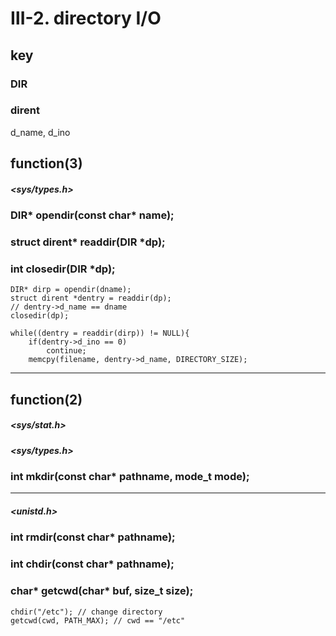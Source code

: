 # Ⅲ-2. directory I/O

## key

### DIR

### dirent

d_name, d_ino

## function(3)

##### <sys/types.h>

### DIR* opendir(const char* name); 

### struct dirent* readdir(DIR *dp); 

### int closedir(DIR *dp); 

``` 
DIR* dirp = opendir(dname);
struct dirent *dentry = readdir(dp);
// dentry->d_name == dname
closedir(dp);
```

``` 
while((dentry = readdir(dirp)) != NULL){
	if(dentry->d_ino == 0)
		continue;
	memcpy(filename, dentry->d_name, DIRECTORY_SIZE);
```

<hr/>

## function(2)

##### <sys/stat.h>

##### <sys/types.h>

### int mkdir(const char* pathname, mode_t mode); 

<hr/>

##### <unistd.h>

### int rmdir(const char* pathname); 

### int chdir(const char* pathname); 

### char* getcwd(char* buf, size_t size); 

``` 
chdir("/etc"); // change directory
getcwd(cwd, PATH_MAX); // cwd == "/etc"
```
